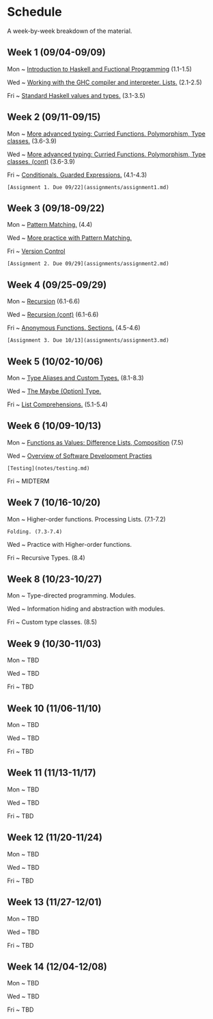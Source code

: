 # Schedule

A week-by-week breakdown of the material.

## Week  1 (09/04-09/09)

Mon
  ~ [Introduction to Haskell and Fuctional Programming](notes/intro.md) (1.1-1.5)

Wed
  ~ [Working with the GHC compiler and interpreter. Lists.](notes/lists.md) (2.1-2.5)

Fri
  ~ [Standard Haskell values and types.](notes/standard.md) (3.1-3.5)

## Week  2 (09/11-09/15)

Mon
  ~ [More advanced typing: Curried Functions. Polymorphism, Type classes.](notes/types_advanced.md) (3.6-3.9)

Wed
  ~ [More advanced typing: Curried Functions. Polymorphism, Type classes. (cont)](notes/types_advanced.md) (3.6-3.9)

Fri
  ~ [Conditionals. Guarded Expressions.](notes/functions_conditionals.md) (4.1-4.3)


    [Assignment 1. Due 09/22](assignments/assignment1.md)

## Week  3 (09/18-09/22)

Mon
  ~ [Pattern Matching.](notes/pattern_matching.md) (4.4)

Wed
  ~ [More practice with Pattern Matching.](notes/more_pattern_matching.md)

Fri
  ~ [Version Control](notes/version_control.md)

    [Assignment 2. Due 09/29](assignments/assignment2.md)

## Week  4 (09/25-09/29)

Mon
  ~ [Recursion](notes/recursion.md) (6.1-6.6)

Wed
  ~ [Recursion (cont)](notes/recursion.md) (6.1-6.6)

Fri
  ~ [Anonymous Functions. Sections.](notes/anonymous_functions.md) (4.5-4.6)

    [Assignment 3. Due 10/13](assignments/assignment3.md)

## Week  5 (10/02-10/06)

Mon
  ~ [Type Aliases and Custom Types.](notes/types_custom.md) (8.1-8.3)


Wed
  ~ [The Maybe (Option) Type.](notes/types_custom.md)

Fri
  ~ [List Comprehensions.](notes/list_comprehensions.md) (5.1-5.4)

## Week  6 (10/09-10/13)

Mon
  ~ [Functions as Values: Difference Lists, Composition](notes/difference_lists.md) (7.5)

Wed
  ~ [Overview of Software Development Practies](notes/dev_overview.md)

    [Testing](notes/testing.md)

Fri
  ~ MIDTERM

## Week  7 (10/16-10/20)

Mon
  ~ Higher-order functions. Processing Lists. (7.1-7.2)

    Folding. (7.3-7.4)

Wed
  ~ Practice with Higher-order functions.

Fri
  ~ Recursive Types. (8.4)

## Week  8 (10/23-10/27)

Mon
  ~ Type-directed programming. Modules.

Wed
  ~ Information hiding and abstraction with modules.

Fri
  ~ Custom type classes. (8.5)

## Week  9 (10/30-11/03)

Mon
  ~ TBD

Wed
  ~ TBD

Fri
  ~ TBD

## Week 10 (11/06-11/10)

Mon
  ~ TBD

Wed
  ~ TBD

Fri
  ~ TBD

## Week 11 (11/13-11/17)

Mon
  ~ TBD

Wed
  ~ TBD

Fri
  ~ TBD

## Week 12 (11/20-11/24)

Mon
  ~ TBD

Wed
  ~ TBD

Fri
  ~ TBD

## Week 13 (11/27-12/01)

Mon
  ~ TBD

Wed
  ~ TBD

Fri
  ~ TBD


## Week 14 (12/04-12/08)

Mon
  ~ TBD

Wed
  ~ TBD

Fri
  ~ TBD
